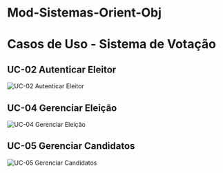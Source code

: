 # Mod-Sistemas-Orient-Obj

# Casos de Uso - Sistema de Votação

## UC-02 Autenticar Eleitor
![UC-02 Autenticar Eleitor](https://github.com/user-attachments/assets/7db9d616-57a9-4852-a792-d7c1282f3cbf)

## UC-04 Gerenciar Eleição
![UC-04 Gerenciar Eleição](https://github.com/user-attachments/assets/244ddb25-814e-4d4c-a6d7-f3eff866c8fa)

## UC-05 Gerenciar Candidatos
![UC-05 Gerenciar Candidatos](https://github.com/user-attachments/assets/4093cd50-ed88-491f-a318-35619a6985ec)
